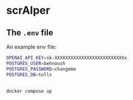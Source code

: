 # scrAIper

## The `.env` file

An example env file:
```sh
OPENAI_API_KEY=sk-XXXXXXXXXXXXXXXXXXXXXXXXXXx
POSTGRES_USER=behnoush
POSTGRES_PASSWORD=changeme
POSTGRES_DB=tolls
```

## 

```sh
docker compose up
```
